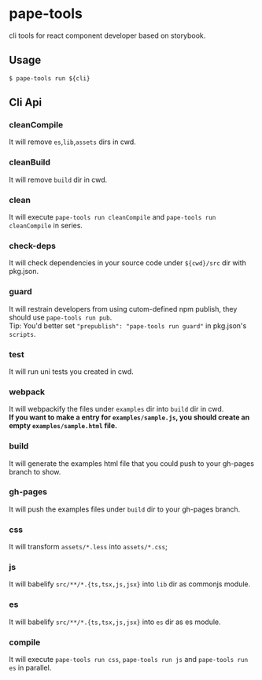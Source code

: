 # pape-tools

cli tools for react component developer based on storybook.

## Usage

```
$ pape-tools run ${cli}
```

## Cli Api

### cleanCompile

It will remove `es`,`lib`,`assets` dirs in cwd.

### cleanBuild

It will remove `build` dir in cwd.

### clean

It will execute `pape-tools run cleanCompile` and `pape-tools run cleanCompile` in series.

### check-deps

It will check dependencies in your source code under `${cwd}/src` dir with pkg.json.

### guard

It will restrain developers from using cutom-defined npm publish, they should use `pape-tools run pub`.
<br />
Tip: You'd better set `"prepublish": "pape-tools run guard"` in pkg.json's `scripts`.

### test

It will run uni tests you created in cwd.

### webpack

It will webpackify the files under `examples` dir into `build` dir in cwd.
<br/>**If you want to make a entry for `examples/sample.js`, you should create an empty `examples/sample.html` file.**

### build

It will generate the examples html file that you could push to your gh-pages branch to show.

### gh-pages

It will push the examples files under `build` dir to your gh-pages branch.

### css

It will transform `assets/*.less` into `assets/*.css`;

### js

It will babelify `src/**/*.{ts,tsx,js,jsx}` into `lib` dir as commonjs module.

### es

It will babelify `src/**/*.{ts,tsx,js,jsx}` into `es` dir as es module.

### compile

It will execute `pape-tools run css`, `pape-tools run js` and `pape-tools run es` in parallel.
